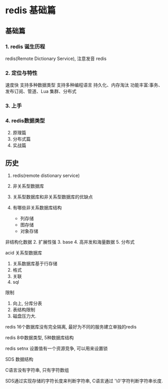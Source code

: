 # redis 基础篇

## 基础篇

### 1. redis 诞生历程

redis(Remote Dictionary Service), 注意发音 redis

### 2. 定位与特性

速度快
支持多种数据类型
支持多种编程语言
持久化、内存淘汰
功能丰富:事务、发布订阅、管道、Lua
集群、分布式




### 3. 上手

### 4. redis数据类型



2. 原理篇
3. 分布式篇
4. 实战篇

## 历史

1. redis(remote distionary service)

2. 非关系型数据库

1. 关系型数据库和非关系型数据库的优缺点
2. 有哪些非关系数据库结构

   - 列存储
   - 图存储
   - 对象存储


非结构化数据
2. 扩展性强
3. base
4. 高并发和海量数据
5. 分布式

acid
关系型数据库

1. 关系数据库基于行存储
2. 格式
3. 关联
4. sql

限制 
1. 向上, 分库分表
2. 表结构限制
3. 磁盘压力大.

redis 16个数据库没有完全隔离, 最好为不同的服务建立单独的redis


redis 8中数据类型, 5种数据库结构


redis setnx 设置值有一个资源竞争, 可以用来设置锁


SDS 数据结构

C语言没有字符串, 只有字符数组

SDS通过实现存储的字符长度来判断字符串, C语言通过 '\0'字符判断字符串长度.

